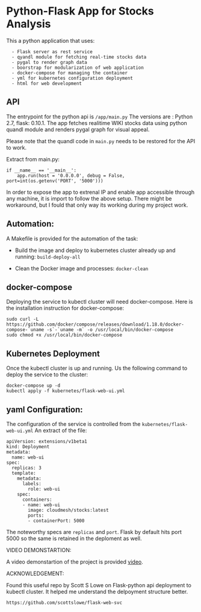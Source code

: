 # Python-Flask App for Stocks Analysis
This a python application that uses:

      - Flask server as rest service
      - qyandl module for fetching real-time stocks data
      - pygal to render graph data
      - boorstrap for modularization of web application
      - docker-compose for managing the container
      - yml for kubernetes configuration deployment
      - html for web development
 
 ## API
 The entrypoint for the python api is ```/app/main.py```
 The versions are : Python 2.7, flask: 0.10.1.
The app fetches realitime WIKI stocks data using python quandl module and renders pygal graph for visual appeal. 

Please note that the quandl code in `main.py` needs to be restored for the API to work. 

Extract from main.py:
```
if __name__ == '__main__':
    app.run(host = '0.0.0.0', debug = False, port=int(os.getenv('PORT', '5000')))
```

In order to expose the app to extrenal IP and enable app accessible through any machine, it is import to follow the above setup. There might be workaround, but I fould that only way its working during my project work. 

## Automation:
  A Makefile is provided for the automation of the task:

  - Build the image and deploy to kubernetes cluster already up and running:
        ``build-deploy-all``
  
  - Clean the Docker image and processes:
        ```docker-clean```

## docker-compose
Deploying the service to kubectl cluster will need docker-compose.
Here is the installation instruction for docker-compose:
```
sudo curl -L https://github.com/docker/compose/releases/download/1.18.0/docker-compose-`uname -s`-`uname -m` -o /usr/local/bin/docker-compose
sudo chmod +x /usr/local/bin/docker-compose
```
 ## Kubernetes Deployment
Once the kubectl cluster is up and running. Us the following command to deploy the service to the cluster:
```
docker-compose up -d
kubectl apply -f kubernetes/flask-web-ui.yml
```

## yaml Configuration:
The configuration of the service is controlled from the `kubernetes/flask-web-ui.yml`
An extract of the file:
```
apiVersion: extensions/v1beta1
kind: Deployment
metadata:
  name: web-ui
spec:
  replicas: 3
  template:
    metadata:
      labels:
        role: web-ui
    spec:
      containers:
      - name: web-ui
        image: cloudmesh/stocks:latest
        ports:
        - containerPort: 5000
```
The noteworthy specs are `replicas` and `port`. Flask by default hits port 5000 so the same is retained in the deploment as well.

VIDEO DEMONSTARTION: 

A video demonstartion of the project is provided [video](https://www.youtube.com/watch?v=ilQ54AXBCEM).

ACKNOWLEDGEMENT:

Found this useful repo by Scott S Lowe on Flask-python api deployment to kubectl cluster. It helped me understand the delpoyment structure better. 
```
https://github.com/scottslowe/flask-web-svc
```
